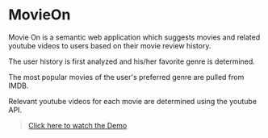 # MovieOn

Movie On is a semantic web application which suggests movies and related youtube videos to users based on their movie review history.

The user history is first analyzed and his/her favorite genre is determined.

The most popular movies of the user's preferred genre are pulled from IMDB.

Relevant youtube videos for each movie are determined using the youtube API.

> [Click here to watch the Demo](https://www.youtube.com/watch?v=ifG380aZy2Y)
